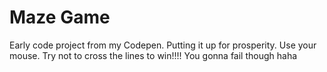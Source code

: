 # Maze Game
 Early code project from my Codepen. Putting it up for prosperity.
 Use your mouse. Try not to cross the lines to win!!!!
You gonna fail though haha
